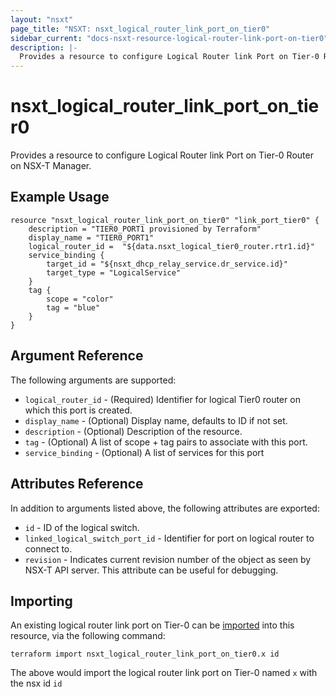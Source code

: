 ```yaml
---
layout: "nsxt"
page_title: "NSXT: nsxt_logical_router_link_port_on_tier0"
sidebar_current: "docs-nsxt-resource-logical-router-link-port-on-tier0"
description: |-
  Provides a resource to configure Logical Router link Port on Tier-0 Router on NSX-T Manager.
---
```


# nsxt_logical_router_link_port_on_tier0

Provides a resource to configure Logical Router link Port on Tier-0 Router on NSX-T Manager.

## Example Usage

```hcl
resource "nsxt_logical_router_link_port_on_tier0" "link_port_tier0" {
    description = "TIER0_PORT1 provisioned by Terraform"
    display_name = "TIER0_PORT1"
    logical_router_id =  "${data.nsxt_logical_tier0_router.rtr1.id}"
    service_binding {
        target_id = "${nsxt_dhcp_relay_service.dr_service.id}"
        target_type = "LogicalService"
    }
    tag {
        scope = "color"
        tag = "blue"
    }
}
```

## Argument Reference

The following arguments are supported:

* `logical_router_id` - (Required) Identifier for logical Tier0 router on which this port is created.
* `display_name` - (Optional) Display name, defaults to ID if not set.
* `description` - (Optional) Description of the resource.
* `tag` - (Optional) A list of scope + tag pairs to associate with this port.
* `service_binding` - (Optional) A list of services for this port

## Attributes Reference

In addition to arguments listed above, the following attributes are exported:

* `id` - ID of the logical switch.
* `linked_logical_switch_port_id` - Identifier for port on logical router to connect to.
* `revision` - Indicates current revision number of the object as seen by NSX-T API server. This attribute can be useful for debugging.

## Importing

An existing logical router link port on Tier-0 can be [imported][docs-import] into this resource, via the following command:

[docs-import]: https://www.terraform.io/docs/import/index.html

```
terraform import nsxt_logical_router_link_port_on_tier0.x id
```

The above would import the logical router link port on Tier-0 named `x` with the nsx id `id`
